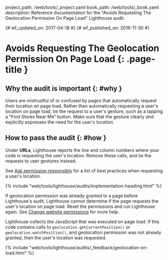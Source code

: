 project_path: /web/tools/_project.yaml
book_path: /web/tools/_book.yaml
description: Reference documentation for the "Avoids Requesting The Geolocation Permission On Page Load" Lighthouse audit.

{# wf_updated_on: 2017-04-18 #}
{# wf_published_on: 2016-11-30 #}

# Avoids Requesting The Geolocation Permission On Page Load  {: .page-title }

## Why the audit is important {: #why }

Users are mistrustful of or confused by pages that automatically request
their location on page load. Rather than automatically requesting a
user's location on page load, tie the request to a user's gesture, such as
a tapping a "Find Stores Near Me" button. Make sure that the gesture clearly
and explicitly expresses the need for the user's location.

## How to pass the audit {: #how }

Under **URLs**, Lighthouse reports the line and column numbers where your
code is requesting the user's location. Remove these calls, and tie the
requests to user gestures instead. 

See [Ask permission responsibly][ask] for a list of best practices when
requesting a user's location.

[ask]: /web/fundamentals/native-hardware/user-location/#ask_permission_responsibly

{% include "web/tools/lighthouse/audits/implementation-heading.html" %}

If geolocation permission was already granted to a page before Lighthouse's
audit, Lighthouse cannot determine if the page requests the user's location
on page load. Reset the permissions and run Lighthouse again. See
[Change website permissions][help] for more help.

Lighthouse collects the JavaScript that was executed on page load. If this
code contains calls to `geolocation.getCurrentPosition()` or
`geolocation.watchPosition()`, and geolocation permission was not already
granted, then the user's location was requested.

[help]: https://support.google.com/chrome/answer/6148059


{% include "web/tools/lighthouse/audits/_feedback/geolocation-on-load.html" %}
